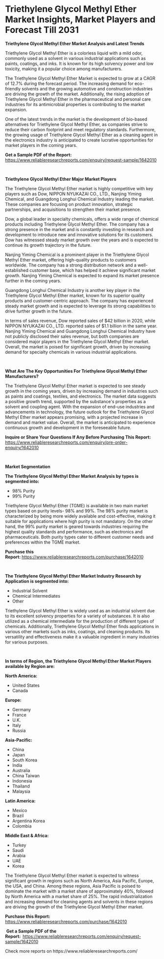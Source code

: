 <p><h1>Triethylene Glycol Methyl Ether Market Insights, Market Players and Forecast Till 2031</h1></p><p><strong>Triethylene Glycol Methyl Ether Market Analysis and Latest Trends</strong></p>
<p><p>Triethylene Glycol Methyl Ether is a colorless liquid with a mild odor, commonly used as a solvent in various industrial applications such as paints, coatings, and inks. It is known for its high solvency power and low toxicity, making it a popular choice among manufacturers.</p><p>The Triethylene Glycol Methyl Ether Market is expected to grow at a CAGR of 12.7% during the forecast period. The increasing demand for eco-friendly solvents and the growing automotive and construction industries are driving the growth of the market. Additionally, the rising adoption of Triethylene Glycol Methyl Ether in the pharmaceutical and personal care industries for its antimicrobial properties is contributing to the market expansion.</p><p>One of the latest trends in the market is the development of bio-based alternatives for Triethylene Glycol Methyl Ether, as companies strive to reduce their carbon footprint and meet regulatory standards. Furthermore, the growing usage of Triethylene Glycol Methyl Ether as a cleaning agent in the electronics industry is anticipated to create lucrative opportunities for market players in the coming years.</p></p>
<p><strong>Get a Sample PDF of the Report:&nbsp;</strong> <a href="https://www.reliableresearchreports.com/enquiry/request-sample/1642010">https://www.reliableresearchreports.com/enquiry/request-sample/1642010</a></p>
<p>&nbsp;</p>
<p><strong>Triethylene Glycol Methyl Ether Major Market Players</strong></p>
<p><p>The Triethylene Glycol Methyl Ether market is highly competitive with key players such as Dow, NIPPON NYUKAZAI CO., LTD., Nanjing Yiming Chemical, and Guangdong Longhui Chemical Industry leading the market. These companies are focusing on product innovation, strategic partnerships, and acquisitions to strengthen their market presence.</p><p>Dow, a global leader in specialty chemicals, offers a wide range of chemical products including Triethylene Glycol Methyl Ether. The company has a strong presence in the market and is constantly investing in research and development to introduce new and innovative solutions for its customers. Dow has witnessed steady market growth over the years and is expected to continue its growth trajectory in the future.</p><p>Nanjing Yiming Chemical is a prominent player in the Triethylene Glycol Methyl Ether market, offering high-quality products to customers worldwide. The company has a strong distribution network and a well-established customer base, which has helped it achieve significant market growth. Nanjing Yiming Chemical is expected to expand its market presence further in the coming years.</p><p>Guangdong Longhui Chemical Industry is another key player in the Triethylene Glycol Methyl Ether market, known for its superior quality products and customer-centric approach. The company has experienced steady market growth and is expected to leverage its strong capabilities to drive further growth in the future.</p><p>In terms of sales revenue, Dow reported sales of $42 billion in 2020, while NIPPON NYUKAZAI CO., LTD. reported sales of $1.1 billion in the same year. Nanjing Yiming Chemical and Guangdong Longhui Chemical Industry have not publicly disclosed their sales revenue, but both companies are considered major players in the Triethylene Glycol Methyl Ether market. Overall, the market is poised for significant growth, driven by increasing demand for specialty chemicals in various industrial applications.</p></p>
<p>&nbsp;</p>
<p><strong>What Are The Key Opportunities For Triethylene Glycol Methyl Ether Manufacturers?</strong></p>
<p><p>The Triethylene Glycol Methyl Ether market is expected to see steady growth in the coming years, driven by increasing demand in industries such as paints and coatings, textiles, and electronics. The market data suggests a positive growth trend, supported by the substance's properties as a solvent and coupling agent. With the expansion of end-use industries and advancements in technology, the future outlook for the Triethylene Glycol Methyl Ether market appears promising, with a projected increase in demand and market value. Overall, the market is anticipated to experience continuous growth and development in the foreseeable future.</p></p>
<p><strong>Inquire or Share Your Questions If Any Before Purchasing This Report:</strong> <a href="https://www.reliableresearchreports.com/enquiry/pre-order-enquiry/1642010">https://www.reliableresearchreports.com/enquiry/pre-order-enquiry/1642010</a></p>
<p>&nbsp;</p>
<p><strong>Market Segmentation</strong></p>
<p><strong>The Triethylene Glycol Methyl Ether Market Analysis by types is segmented into:</strong></p>
<p><ul><li>98% Purity</li><li>99% Purity</li></ul></p>
<p><p>Triethylene Glycol Methyl Ether (TGME) is available in two main market types based on purity levels- 98% and 99%. The 98% purity market is characterized by being more widely available and cost-effective, making it suitable for applications where high purity is not mandatory. On the other hand, the 99% purity market is geared towards industries requiring the highest quality standards and performance, such as electronics and pharmaceuticals. Both purity types cater to different customer needs and preferences within the TGME market.</p></p>
<p><strong>Purchase this Report:&nbsp;</strong><a href="https://www.reliableresearchreports.com/purchase/1642010">https://www.reliableresearchreports.com/purchase/1642010</a></p>
<p>&nbsp;</p>
<p><strong>The Triethylene Glycol Methyl Ether Market Industry Research by Application is segmented into:</strong></p>
<p><ul><li>Industrial Solvent</li><li>Chemical Intermediates</li><li>Other</li></ul></p>
<p><p>Triethylene Glycol Methyl Ether is widely used as an industrial solvent due to its excellent solvency properties for a variety of substances. It is also utilized as a chemical intermediate for the production of different types of chemicals. Additionally, Triethylene Glycol Methyl Ether finds applications in various other markets such as inks, coatings, and cleaning products. Its versatility and effectiveness make it a valuable ingredient in many industries for various purposes.</p></p>
<p>&nbsp;</p>
<p><strong>In terms of Region, the Triethylene Glycol Methyl Ether Market Players available by Region are:</strong></p>
<p>
    <p> <strong> North America: </strong>
        <ul>
            <li>United States</li>
            <li>Canada</li>
        </ul>
        </p> 
    <p> <strong> Europe: </strong>
        <ul>
            <li>Germany</li>
            <li>France</li>
            <li>U.K.</li>
            <li>Italy</li>
            <li>Russia</li>
        </ul>
        </p> 
    <p> <strong> Asia-Pacific: </strong>
        <ul>
            <li>China</li>
            <li>Japan</li>
            <li>South Korea</li>
            <li>India</li>
            <li>Australia</li>
            <li>China Taiwan</li>
            <li>Indonesia</li>
            <li>Thailand</li>
            <li>Malaysia</li>
        </ul>
        </p> 
    <p> <strong> Latin America: </strong>
        <ul>
            <li>Mexico</li>
            <li>Brazil</li>
            <li>Argentina Korea</li>
            <li>Colombia</li>
        </ul>
        </p> 
    <p> <strong> Middle East & Africa: </strong>
        <ul>
            <li>Turkey</li>
            <li>Saudi</li>
            <li>Arabia</li>
            <li>UAE</li>
            <li>Korea</li>
        </ul>
    </p>
    </p>
<p><p>The Triethylene Glycol Methyl Ether market is expected to witness significant growth in regions such as North America, Asia Pacific, Europe, the USA, and China. Among these regions, Asia Pacific is poised to dominate the market with a market share of approximately 40%, followed by North America with a market share of 25%. The rapid industrialization and increasing demand for cleaning agents and solvents in these regions are driving the growth of the Triethylene Glycol Methyl Ether market.</p></p>
<p><strong>Purchase this Report: </strong><a href="https://www.reliableresearchreports.com/purchase/1642010">https://www.reliableresearchreports.com/purchase/1642010</a></p>
<p>&nbsp;<strong>Get a Sample PDF of the Report:&nbsp;&nbsp;</strong><a href="https://www.reliableresearchreports.com/enquiry/request-sample/1642010">https://www.reliableresearchreports.com/enquiry/request-sample/1642010</a></p>
<p><strong></strong></p>
<p>Check more reports on https://www.reliableresearchreports.com/</p>